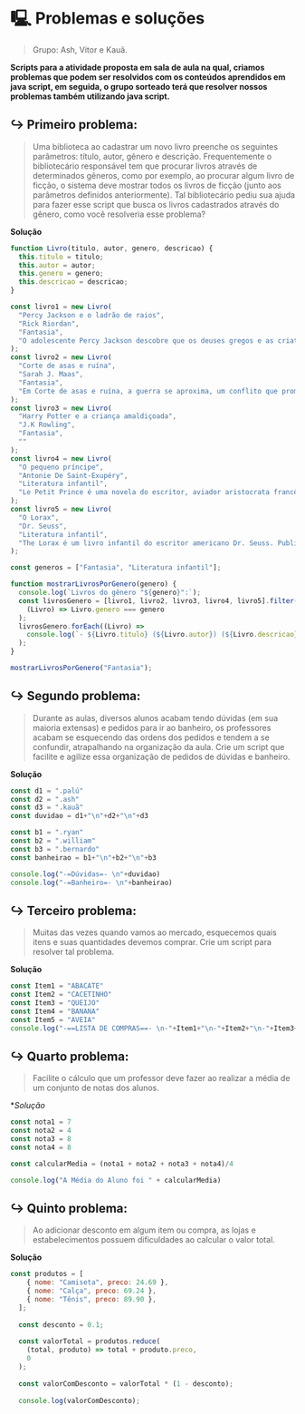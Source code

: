 # 🖳 Problemas e soluções
> Grupo: Ash, Vitor e Kauã.

**Scripts para a atividade proposta em sala de aula na qual, criamos problemas que podem ser resolvidos com os conteúdos aprendidos em java script, em seguida, o grupo sorteado terá que resolver nossos problemas também utilizando java script.**

## ↪ Primeiro problema:
> Uma biblioteca ao cadastrar um novo livro preenche os seguintes parâmetros: título, autor, gênero e descrição. Frequentemente o bibliotecário responsável tem que procurar livros através de determinados gêneros, como por exemplo, ao procurar algum livro de ficção, o sistema deve mostrar todos os livros de ficção (junto aos parâmetros definidos anteriormente). Tal bibliotecário pediu sua ajuda para fazer esse script que busca os livros cadastrados através do gênero, como você resolveria esse problema?

**Solução**
```js
function Livro(titulo, autor, genero, descricao) {
  this.titulo = titulo;
  this.autor = autor;
  this.genero = genero;
  this.descricao = descricao;
}

const livro1 = new Livro(
  "Percy Jackson e o ladrão de raios",
  "Rick Riordan",
  "Fantasia",
  "O adolescente Percy Jackson descobre que os deuses gregos e as criaturas mitológicas são reais. Ele é filho de uma divindade e logo entra para um acampamento de treinamento para semideuses."
);
const livro2 = new Livro(
  "Corte de asas e ruína",
  "Sarah J. Maas",
  "Fantasia",
  "Em Corte de asas e ruína, a guerra se aproxima, um conflito que promete devastar Prythian. Em meio à Corte Primaveril, em um perigoso jogo de intrigas e mentiras, a Grã-Senhora da Corte Noturna esconde seu laço de parceria e sua verdadeira lealdade. Tamlin está fazendo acordos com o invasor, Jurian recuperou suas forças e as rainhas humanas prometem condescender aos desejos de Hybern em troca de imortalidade. Enquanto isso, Feyre e seus amigos precisam aprender em quais Grão-Senhores confiar e procurar aliados nos lugares mais improváveis. Porém, a Quebradora da Maldição ainda tem uma ou duas cartas na manga antes que sua ilha queime."
);
const livro3 = new Livro(
  "Harry Potter e a criança amaldiçoada",
  "J.K Rowling",
  "Fantasia",
  ""
);
const livro4 = new Livro(
  "O pequeno príncipe",
  "Antonie De Saint-Exupéry",
  "Literatura infantil",
  "Le Petit Prince é uma novela do escritor, aviador aristocrata francês Antoine de Saint-Exupéry, originalmente publicada em inglês e francês em abril de 1943 nos Estados Unidos. Durante a Segunda Guerra Mundial, Saint-Exupéry foi exilado para a América do Norte. "
);
const livro5 = new Livro(
  "O Lorax",
  "Dr. Seuss",
  "Literatura infantil",
  "The Lorax é um livro infantil do escritor americano Dr. Seuss. Publicado em 1971, trata-se uma fábula com mensagem de ambientalismo, em que se explora o tema da ganância de grandes corporativistas que ignoram os danos causados ao meio ambiente. Assim como na maioria dos livros de Dr."
);

const generos = ["Fantasia", "Literatura infantil"];

function mostrarLivrosPorGenero(genero) {
  console.log(`Livros do gênero "${genero}":`);
  const livrosGenero = [livro1, livro2, livro3, livro4, livro5].filter(
    (Livro) => Livro.genero === genero
  );
  livrosGenero.forEach((Livro) =>
    console.log(`- ${Livro.titulo} (${Livro.autor}) (${Livro.descricao})`)
  );
}

mostrarLivrosPorGenero("Fantasia");
```

## ↪ Segundo problema:
> Durante as aulas, diversos alunos acabam tendo dúvidas (em sua maioria extensas) e pedidos para ir ao banheiro, os professores acabam se esquecendo das ordens dos pedidos e tendem a se confundir, atrapalhando na organização da aula. Crie um script que facilite e agilize essa organização de pedidos de dúvidas e banheiro.

**Solução**
```js
const d1 = ".palú"
const d2 = ".ash"
const d3 = ".kauã"
const duvidao = d1+"\n"+d2+"\n"+d3

const b1 = ".ryan"
const b2 = ".william"
const b3 = ".bernardo"
const banheirao = b1+"\n"+b2+"\n"+b3

console.log("-=Dúvidas=- \n"+duvidao)
console.log("-=Banheiro=- \n"+banheirao)
```


## ↪ Terceiro problema:
>  Muitas das vezes quando vamos ao mercado, esquecemos quais itens e suas quantidades devemos comprar. Crie um script para resolver tal problema.

**Solução**
```js
const Item1 = "ABACATE"
const Item2 = "CACETINHO"
const Item3 = "QUEIJO"
const Item4 = "BANANA"
const Item5 = "AVEIA"
console.log("-==LISTA DE COMPRAS==- \n-"+Item1+"\n-"+Item2+"\n-"+Item3+"\n-"+Item4+"\n-"+Item5) 
```
## ↪ Quarto problema:
> Facilite o cálculo que um professor deve fazer ao realizar a média de um conjunto de notas dos alunos.

**Solução*
```js
const nota1 = 7
const nota2 = 4
const nota3 = 8
const nota4 = 8

const calcularMedia = (nota1 + nota2 + nota3 + nota4)/4

console.log("A Média do Aluno foi " + calcularMedia)
```


## ↪ Quinto problema:
> Ao adicionar desconto em algum item ou compra, as lojas e estabelecimentos possuem dificuldades ao calcular o valor total.

**Solução**
```js
const produtos = [
    { nome: "Camiseta", preco: 24.69 },
    { nome: "Calça", preco: 69.24 },
    { nome: "Tênis", preco: 89.90 },
  ];
  
  const desconto = 0.1; 
  
  const valorTotal = produtos.reduce(
    (total, produto) => total + produto.preco,
    0
  );
  
  const valorComDesconto = valorTotal * (1 - desconto);
  
  console.log(valorComDesconto);
  ```

